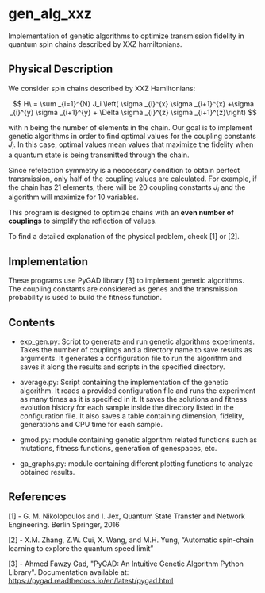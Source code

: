 # gen_alg_xxz
Implementation of genetic algorithms to optimize transmission fidelity in quantum spin chains described by XXZ hamiltonians.


## Physical Description

We consider spin chains described by XXZ Hamiltonians:

$$
H\ = \sum _{i=1}^{N} J_i \left( \sigma _{i}^{x} \sigma _{i+1}^{x} +\sigma _{i}^{y} \sigma _{i+1}^{y} + \Delta \sigma _{i}^{z} \sigma _{i+1}^{z}\right)
$$

with n being the number of elements in the chain. Our goal is to implement genetic algorithms in order to find optimal values for the coupling constants $J_i$. In this case, optimal values mean values that maximize the fidelity when a quantum state is being transmitted through the chain. 

Since refelection symmetry is a neccessary condition to obtain perfect transmission, only half of the coupling values are calculated. For example, if the chain has 21 elements, there will be 20 coupling constants $J_i$ and the algorithm will maximize for 10 variables. 

This program is designed to optimize chains with an **even number of couplings** to simplify the reflection of values.

To find a detailed explanation of the physical problem, check [1] or [2]. 

## Implementation

These programs use PyGAD library [3] to implement genetic algorithms. The coupling constants are considered as genes and the transmission probability is used to build the fitness function.   

## Contents
- exp_gen.py: Script to generate and run genetic algorithms experiments. Takes the number of couplings and a directory name to save results as arguments. It generates a configuration file to run the algorithm and saves it along the results and scripts in the specified directory.
  
- average.py: Script containing the implementation of the genetic algorithm. It reads a provided configuration file and runs the experiment as many times as it is specified in it. It saves the solutions and fitness evolution history for each sample inside the directory listed in the configuration file. It also saves a table containing dimension, fidelity, generations and CPU time for each sample.
  
- gmod.py: module containing genetic algorithm related functions such as mutations, fitness functions, generation of genespaces, etc.
  
- ga_graphs.py: module containing different plotting functions to analyze obtained results.
  
## References
[1] - G. M. Nikolopoulos and I. Jex, Quantum State Transfer and Network Engineering. Berlin Springer, 2016

[2] - X.M. Zhang, Z.W. Cui, X. Wang, and M.H. Yung, “Automatic spin-chain learning to explore the quantum speed limit”

[3] - Ahmed Fawzy Gad, "PyGAD: An Intuitive Genetic Algorithm Python Library". Documentation available at: https://pygad.readthedocs.io/en/latest/pygad.html
